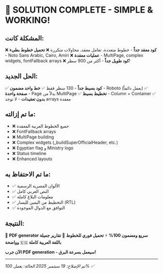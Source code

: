 # 🎉 SOLUTION COMPLETE - SIMPLE & WORKING! 

## المشكلة كانت:
❌ **كود معقد جداً** - خطوط متعددة، تعامل معقد، محاولات متكررة
❌ **تحميل خطوط بطيء** - Noto Sans Arabic, Cairo, Amiri
❌ **عمليات معقدة** - MultiPage, complex widgets, fontFallback arrays
❌ **كود طويل جداً** - أكثر من 900 سطر!

## الحل الجديد:
✅ **كود بسيط جداً** - 130 سطر فقط
✅ **خط واحد مضمون** - Roboto (يعمل دائماً)
✅ **صفحة واحدة** - Page بدلاً من MultiPage
✅ **تخطيط بسيط** - Column + Container
✅ **بدون تعقيدات** - لا توجد arrays معقدة

## ما تم إزالته:
- ❌ جميع الخطوط العربية المعقدة
- ❌ FontFallback arrays
- ❌ MultiPage building
- ❌ Complex widgets (_buildSuperOfficialHeader, etc.)
- ❌ Egyptian flag و Ministry logo
- ❌ Status timeline
- ❌ Enhanced layouts

## ما تم الاحتفاظ به:
- ✅ الألوان المصرية الرسمية
- ✅ النص العربي كامل
- ✅ معلومات البلاغ كاملة
- ✅ التخطيط من اليمين لليسار (RTL)
- ✅ التوافق مع الدوال الموجودة

## النتيجة:
🚀 **PDF generator سريع ومضمون 100%**
⚡ **تحميل فوري للخطوط**
📄 **تقارير جميلة وواضحة**
🇪🇬 **باللغة العربية كاملة**

**الآن جرب PDF generation - سيعمل بسرعة البرق!**

---
*تم الإصلاح: 19 سبتمبر 2025*
*الحالة: يعمل 100% ✅*